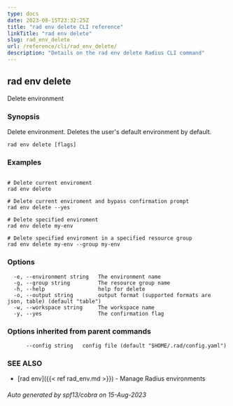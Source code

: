 ```yaml
---
type: docs
date: 2023-08-15T23:32:25Z
title: "rad env delete CLI reference"
linkTitle: "rad env delete"
slug: rad_env_delete
url: /reference/cli/rad_env_delete/
description: "Details on the rad env delete Radius CLI command"
---
```

## rad env delete

Delete environment

### Synopsis

Delete environment. Deletes the user's default environment by default.

```
rad env delete [flags]
```

### Examples

```

# Delete current enviroment
rad env delete

# Delete current enviroment and bypass confirmation prompt
rad env delete --yes

# Delete specified enviroment
rad env delete my-env

# Delete specified enviroment in a specified resource group
rad env delete my-env --group my-env

```

### Options

```
  -e, --environment string   The environment name
  -g, --group string         The resource group name
  -h, --help                 help for delete
  -o, --output string        output format (supported formats are json, table) (default "table")
  -w, --workspace string     The workspace name
  -y, --yes                  The confirmation flag
```

### Options inherited from parent commands

```
      --config string   config file (default "$HOME/.rad/config.yaml")
```

### SEE ALSO

* [rad env]({{< ref rad_env.md >}})	 - Manage Radius environments

###### Auto generated by spf13/cobra on 15-Aug-2023
